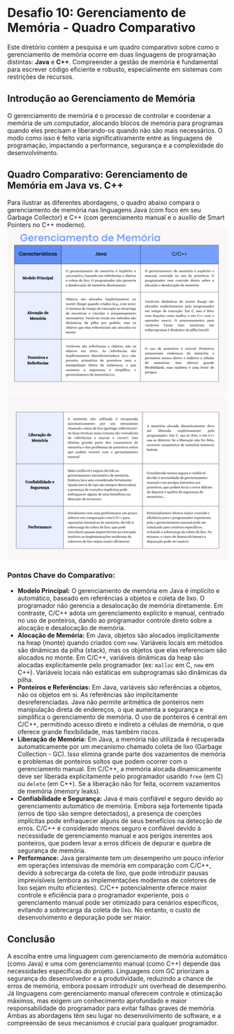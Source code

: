 # Desafio 10: Gerenciamento de Memória - Quadro Comparativo

Este diretório contém a pesquisa e um quadro comparativo sobre como o gerenciamento de memória ocorre em duas linguagens de programação distintas: **Java** e **C++**. Compreender a gestão de memória é fundamental para escrever código eficiente e robusto, especialmente em sistemas com restrições de recursos.

## Introdução ao Gerenciamento de Memória

O gerenciamento de memória é o processo de controlar e coordenar a memória de um computador, alocando blocos de memória para programas quando eles precisam e liberando-os quando não são mais necessários. O modo como isso é feito varia significativamente entre as linguagens de programação, impactando a performance, segurança e a complexidade do desenvolvimento.

## Quadro Comparativo: Gerenciamento de Memória em Java vs. C++

Para ilustrar as diferentes abordagens, o quadro abaixo compara o gerenciamento de memória nas linguagens Java (com foco em seu Garbage Collector) e C++ (com gerenciamento manual e o auxílio de Smart Pointers no C++ moderno).
![Gerenciamento de Memória - Parte 1](Comparativo_desafio10_pt1.png)
![Gerenciamento de Memória - Parte 1](Comparativo_desafio10_pt2.png)

### Pontos Chave do Comparativo:

* **Modelo Principal:** O gerenciamento de memória em Java é implícito e automático, baseado em referências a objetos e coleta de lixo. O programador não gerencia a desalocação de memória diretamente. Em contraste, C/C++ adota um gerenciamento explícito e manual, centrado no uso de ponteiros, dando ao programador controle direto sobre a alocação e desalocação de memória.
* **Alocação de Memória:** Em Java, objetos são alocados implicitamente na heap (monte) quando criados com `new`. Variáveis locais em métodos são dinâmicas da pilha (stack), mas os objetos que elas referenciam são alocados no monte. Em C/C++, variáveis dinâmicas da heap são alocadas explicitamente pelo programador (ex: `malloc` em C, `new` em C++). Variáveis locais não estáticas em subprogramas são dinâmicas da pilha.
* **Ponteiros e Referências:** Em Java, variáveis são referências a objetos, não os objetos em si. As referências são implicitamente desreferenciadas. Java não permite aritmética de ponteiros nem manipulação direta de endereços, o que aumenta a segurança e simplifica o gerenciamento de memória. O uso de ponteiros é central em C/C++, permitindo acesso direto e indireto a células de memória, o que oferece grande flexibilidade, mas também riscos.
* **Liberação de Memória:** Em Java, a memória não utilizada é recuperada automaticamente por um mecanismo chamado coleta de lixo (Garbage Collection - GC). Isso elimina grande parte dos vazamentos de memória e problemas de ponteiros soltos que podem ocorrer com o gerenciamento manual. Em C/C++, a memória alocada dinamicamente deve ser liberada explicitamente pelo programador usando `free` (em C) ou `delete` (em C++). Se a liberação não for feita, ocorrem vazamentos de memória (memory leaks).
* **Confiabilidade e Segurança:** Java é mais confiável e seguro devido ao gerenciamento automático de memória. Embora seja fortemente tipada (erros de tipo são sempre detectados), a presença de coerções implícitas pode enfraquecer alguns de seus benefícios na detecção de erros. C/C++ é considerado menos seguro e confiável devido à necessidade de gerenciamento manual e aos perigos inerentes aos ponteiros, que podem levar a erros difíceis de depurar e quebra de segurança de memória.
* **Performance:** Java geralmente tem um desempenho um pouco inferior em operações intensivas de memória em comparação com C/C++, devido à sobrecarga da coleta de lixo, que pode introduzir pausas imprevisíveis (embora as implementações modernas de coletores de lixo sejam muito eficientes). C/C++ potencialmente oferece maior controle e eficiência para o programador experiente, pois o gerenciamento manual pode ser otimizado para cenários específicos, evitando a sobrecarga da coleta de lixo. No entanto, o custo de desenvolvimento e depuração pode ser maior.

## Conclusão

A escolha entre uma linguagem com gerenciamento de memória automático (como Java) e uma com gerenciamento manual (como C++) depende das necessidades específicas do projeto. Linguagens com GC priorizam a segurança do desenvolvedor e a produtividade, reduzindo a chance de erros de memória, embora possam introduzir um overhead de desempenho. Já linguagens com gerenciamento manual oferecem controle e otimização máximos, mas exigem um conhecimento aprofundado e maior responsabilidade do programador para evitar falhas graves de memória. Ambas as abordagens têm seu lugar no desenvolvimento de software, e a compreensão de seus mecanismos é crucial para qualquer programador.


